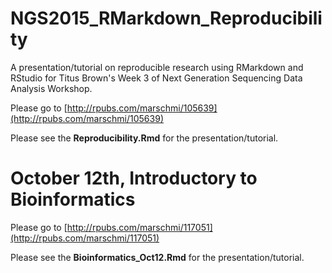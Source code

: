 # NGS2015_RMarkdown_Reproducibility

A presentation/tutorial on reproducible research using RMarkdown and RStudio for Titus Brown's Week 3 of Next Generation Sequencing Data Analysis Workshop.  

Please go to [http://rpubs.com/marschmi/105639](http://rpubs.com/marschmi/105639)


Please see the **Reproducibility.Rmd** for the presentation/tutorial.


# October 12th, Introductory to Bioinformatics 

Please go to [http://rpubs.com/marschmi/117051](http://rpubs.com/marschmi/117051)

Please see the **Bioinformatics_Oct12.Rmd** for the presentation/tutorial.
